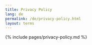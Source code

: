 ```yaml
---
title: Privacy Policy
lang: de
permalink: /de/privacy-policy.html
layout: terms
---
```


{% include pages/privacy-policy.md %}

